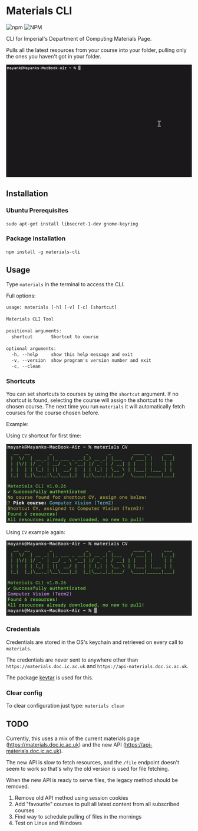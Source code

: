 # Materials CLI 

![npm](https://img.shields.io/npm/v/materials-cli)
![NPM](https://img.shields.io/npm/l/materials-cli)

CLI for Imperial's Department of Computing Materials Page.

Pulls all the latest resources from your course into your folder, pulling only the ones you haven't got in your folder.

![CLI demo](media/demo.gif)

## Installation

### Ubuntu Prerequisites

`sudo apt-get install libsecret-1-dev gnome-keyring`

### Package Installation

`npm install -g materials-cli`


## Usage

Type `materials` in the terminal to access the CLI.

Full options: 

```
usage: materials [-h] [-v] [-c] [shortcut]

Materials CLI Tool

positional arguments:
  shortcut       Shortcut to course

optional arguments:
  -h, --help     show this help message and exit
  -v, --version  show program's version number and exit
  -c, --clean

```

### Shortcuts

You can set shortcuts to courses by using the `shortcut` argument. If no shortcut is found, selecting the course will assign
the shortcut to the chosen course. The next time you run `materials` it will automatically fetch courses for the course chosen before.

Example:

Using `CV` shortcut for first time:

![Shortcut Example 1](media/shortcut1.png)

Using `CV` example again:

![Shortcut Example 2](media/shortcut2.png)

### Credentials

Credentials are stored in the OS's keychain and retrieved on every call to `materials`.

The credentials are never sent to anywhere other than `https://materials.doc.ic.ac.uk` and `https://api-materials.doc.ic.ac.uk`.

The package [keytar](https://www.npmjs.com/package/keytar) is used for this. 

### Clear config

To clear configuration just type: `materials clean`

## TODO

Currently, this uses a mix of the current materials page (https://materials.doc.ic.ac.uk) and the new API (https://api-materials.doc.ic.ac.uk).

The new API is slow to fetch resources, and the `/file` endpoint doesn't seem to work so that's why the old version is used for file fetching.

When the new API is ready to serve files, the legacy method should be removed.

1. Remove old API method using session cookies
2. Add "favourite" courses to pull all latest content from all subscribed courses
3. Find way to schedule pulling of files in the mornings
4. Test on Linux and Windows
